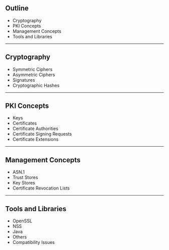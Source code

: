 ## Outline

- Cryptography
- PKI Concepts
- Management Concepts
- Tools and Libraries

----
## Cryptography

- Symmetric Ciphers
- Asymmetric Ciphers
- Signatures
- Cryptographic Hashes

----

## PKI Concepts

- Keys
- Certificates
- Certificate Authorities
- Certificate Signing Requests
- Certificate Extensions

----

## Management Concepts

- ASN.1
- Trust Stores
- Key Stores
- Certificate Revocation Lists

----

## Tools and Libraries

- OpenSSL
- NSS
- Java
- Others
- Compatibility Issues

